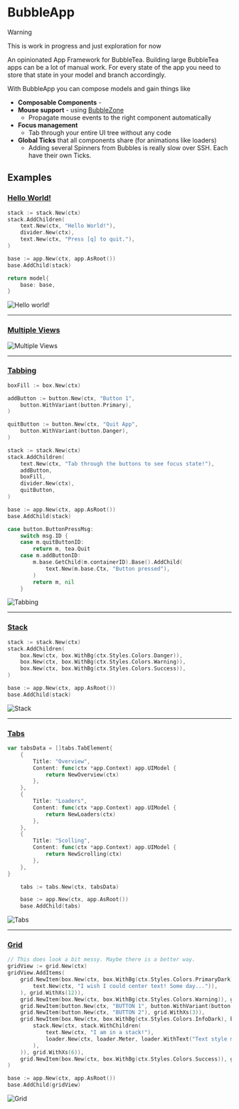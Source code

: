 # BubbleApp

> [!WARNING]
> This is work in progress and just exploration for now

An opinionated App Framework for BubbleTea. Building large BubbleTea apps can be a lot of manual work. For every state of the app you need to store that state in your model and branch accordingly.

With BubbleApp you can compose models and gain things like

- **Composable Components** -
- **Mouse support** - using [BubbleZone](https://github.com/lrstanley/bubblezone)
  - Propagate mouse events to the right component automatically
- **Focus management**
  - Tab through your entire UI tree without any code
- **Global Ticks** that all components share (for animations like loaders)
  - Adding several Spinners from Bubbles is really slow over SSH. Each have their own Ticks.

## Examples

### [Hello World!](./examples/hello-world/main.go)

```go
stack := stack.New(ctx)
stack.AddChildren(
    text.New(ctx, "Hello World!"),
    divider.New(ctx),
    text.New(ctx, "Press [q] to quit."),
)

base := app.New(ctx, app.AsRoot())
base.AddChild(stack)

return model{
    base: base,
}
```

![Hello world!](./examples/hello-world/demo.gif)

---

### [Multiple Views](./examples/multiple-views/main.go)

![Multiple Views](./examples/multiple-views/demo.gif)

---

### [Tabbing](./examples/tabbing/main.go)

```go
boxFill := box.New(ctx)

addButton := button.New(ctx, "Button 1",
    button.WithVariant(button.Primary),
)

quitButton := button.New(ctx, "Quit App",
    button.WithVariant(button.Danger),
)

stack := stack.New(ctx)
stack.AddChildren(
    text.New(ctx, "Tab through the buttons to see focus state!"),
    addButton,
    boxFill,
    divider.New(ctx),
    quitButton,
)

base := app.New(ctx, app.AsRoot())
base.AddChild(stack)
```

```go
case button.ButtonPressMsg:
    switch msg.ID {
    case m.quitButtonID:
        return m, tea.Quit
    case m.addButtonID:
        m.base.GetChild(m.containerID).Base().AddChild(
            text.New(m.base.Ctx, "Button pressed"),
        )
        return m, nil
    }
```

![Tabbing](./examples/tabbing/demo.gif)

---

### [Stack](./examples/stack/main.go)

```go
stack := stack.New(ctx)
stack.AddChildren(
    box.New(ctx, box.WithBg(ctx.Styles.Colors.Danger)),
    box.New(ctx, box.WithBg(ctx.Styles.Colors.Warning)),
    box.New(ctx, box.WithBg(ctx.Styles.Colors.Success)),
)

base := app.New(ctx, app.AsRoot())
base.AddChild(stack)
```

![Stack](./examples/stack/demo.gif)

---

### [Tabs](./examples/tabs/main.go)

```go
var tabsData = []tabs.TabElement{
	{
		Title: "Overview",
		Content: func(ctx *app.Context) app.UIModel {
			return NewOverview(ctx)
		},
	},
	{
		Title: "Loaders",
		Content: func(ctx *app.Context) app.UIModel {
			return NewLoaders(ctx)
		},
	},
	{
		Title: "Scolling",
		Content: func(ctx *app.Context) app.UIModel {
			return NewScrolling(ctx)
		},
	},
}
```

```go
	tabs := tabs.New(ctx, tabsData)

	base := app.New(ctx, app.AsRoot())
	base.AddChild(tabs)
```

![Tabs](./examples/tabs/demo.gif)

---

### [Grid](./examples/grid/main.go)

```go
// This does look a bit messy. Maybe there is a better way.
gridView := grid.New(ctx)
gridView.AddItems(
    grid.NewItem(box.New(ctx, box.WithBg(ctx.Styles.Colors.PrimaryDark), box.WithChild(
        text.New(ctx, "I wish I could center text! Some day...")),
    ), grid.WithXs(12)),
    grid.NewItem(box.New(ctx, box.WithBg(ctx.Styles.Colors.Warning)), grid.WithXsv(6)),
    grid.NewItem(button.New(ctx, "BUTTON 1", button.WithVariant(button.Success)), grid.WithXs(6)),
    grid.NewItem(button.New(ctx, "BUTTON 2"), grid.WithXs(3)),
    grid.NewItem(box.New(ctx, box.WithBg(ctx.Styles.Colors.InfoDark), box.WithChild(
        stack.New(ctx, stack.WithChildren(
            text.New(ctx, "I am in a stack!"),
            loader.New(ctx, loader.Meter, loader.WithText("Text style messes up bg. Fix!"), loader.WithColor(ctx.Styles.Colors.Black))),
        ),
    )), grid.WithXs(6)),
    grid.NewItem(box.New(ctx, box.WithBg(ctx.Styles.Colors.Success)), grid.WithXs(3)),
)

base := app.New(ctx, app.AsRoot())
base.AddChild(gridView)
```

![Grid](./examples/grid/demo.gif)
